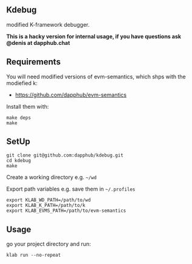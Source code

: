 ## Kdebug
modified K-framework debugger.

**This is a hacky version for internal usage, if you have questions ask @denis at dapphub.chat**

## Requirements
You will need modified versions of evm-semantics, which shps with the modiefied k:
* https://github.com/dapphub/evm-semantics

Install them with:
```
make deps
make
```

## SetUp

```
git clone git@github.com:dapphub/kdebug.git
cd kdebug
make
```
Create a working directory e.g. `~/wd`

Export path variables e.g. save them in `~/.profiles`
```
export KLAB_WD_PATH=/path/to/wd
export KLAB_K_PATH=/path/to/k
export KLAB_EVMS_PATH=/path/to/evm-semantics
```

## Usage
go your project directory and run:

`klab run --no-repeat`

